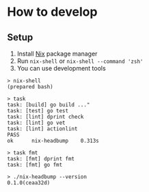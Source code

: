 # How to develop

## Setup

1. Install [Nix](https://nixos.org/) package manager
2. Run `nix-shell` or `nix-shell --command 'zsh'`
3. You can use development tools

```console
> nix-shell
(prepared bash)

> task
task: [build] go build ..."
task: [test] go test
task: [lint] dprint check
task: [lint] go vet
task: [lint] actionlint
PASS
ok      nix-headbump    0.313s

> task fmt
task: [fmt] dprint fmt
task: [fmt] go fmt

> ./nix-headbump --version
0.1.0(ceaa32d)
```
